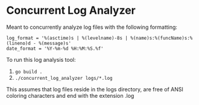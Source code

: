 # Concurrent Log Analyzer
Meant to concurrently analyze log files with the following formatting:
```
log_format = '%(asctime)s | %(levelname)-8s | %(name)s:%(funcName)s:%(lineno)d - %(message)s'
date_format = '%Y-%m-%d %H:%M:%S.%f'
```

To run this log analysis tool:
1. `go build .`
2. `./concurrent_log_analyzer logs/*.log`

This assumes that log files reside in the logs directory, are free of ANSI coloring characters and end with the extension .log
